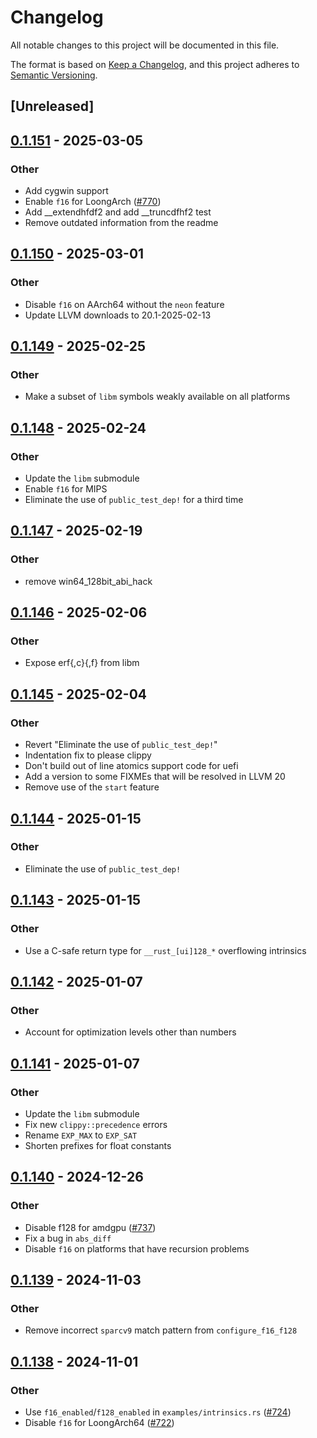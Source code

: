 # Changelog

All notable changes to this project will be documented in this file.

The format is based on [Keep a Changelog](https://keepachangelog.com/en/1.0.0/),
and this project adheres to [Semantic Versioning](https://semver.org/spec/v2.0.0.html).

## [Unreleased]

## [0.1.151](https://github.com/rust-lang/compiler-builtins/compare/compiler_builtins-v0.1.150...compiler_builtins-v0.1.151) - 2025-03-05

### Other

- Add cygwin support
- Enable `f16` for LoongArch ([#770](https://github.com/rust-lang/compiler-builtins/pull/770))
- Add __extendhfdf2 and add __truncdfhf2 test
- Remove outdated information from the readme

## [0.1.150](https://github.com/rust-lang/compiler-builtins/compare/compiler_builtins-v0.1.149...compiler_builtins-v0.1.150) - 2025-03-01

### Other

- Disable `f16` on AArch64 without the `neon` feature
- Update LLVM downloads to 20.1-2025-02-13

## [0.1.149](https://github.com/rust-lang/compiler-builtins/compare/compiler_builtins-v0.1.148...compiler_builtins-v0.1.149) - 2025-02-25

### Other

- Make a subset of `libm` symbols weakly available on all platforms

## [0.1.148](https://github.com/rust-lang/compiler-builtins/compare/compiler_builtins-v0.1.147...compiler_builtins-v0.1.148) - 2025-02-24

### Other

- Update the `libm` submodule
- Enable `f16` for MIPS
- Eliminate the use of `public_test_dep!` for a third time

## [0.1.147](https://github.com/rust-lang/compiler-builtins/compare/compiler_builtins-v0.1.146...compiler_builtins-v0.1.147) - 2025-02-19

### Other

- remove win64_128bit_abi_hack

## [0.1.146](https://github.com/rust-lang/compiler-builtins/compare/compiler_builtins-v0.1.145...compiler_builtins-v0.1.146) - 2025-02-06

### Other

- Expose erf{,c}{,f} from libm

## [0.1.145](https://github.com/rust-lang/compiler-builtins/compare/compiler_builtins-v0.1.144...compiler_builtins-v0.1.145) - 2025-02-04

### Other

- Revert "Eliminate the use of `public_test_dep!`"
- Indentation fix to please clippy
- Don't build out of line atomics support code for uefi
- Add a version to some FIXMEs that will be resolved in LLVM 20
- Remove use of the `start` feature

## [0.1.144](https://github.com/rust-lang/compiler-builtins/compare/compiler_builtins-v0.1.143...compiler_builtins-v0.1.144) - 2025-01-15

### Other

- Eliminate the use of `public_test_dep!`

## [0.1.143](https://github.com/rust-lang/compiler-builtins/compare/compiler_builtins-v0.1.142...compiler_builtins-v0.1.143) - 2025-01-15

### Other

- Use a C-safe return type for `__rust_[ui]128_*` overflowing intrinsics

## [0.1.142](https://github.com/rust-lang/compiler-builtins/compare/compiler_builtins-v0.1.141...compiler_builtins-v0.1.142) - 2025-01-07

### Other

- Account for optimization levels other than numbers

## [0.1.141](https://github.com/rust-lang/compiler-builtins/compare/compiler_builtins-v0.1.140...compiler_builtins-v0.1.141) - 2025-01-07

### Other

- Update the `libm` submodule
- Fix new `clippy::precedence` errors
- Rename `EXP_MAX` to `EXP_SAT`
- Shorten prefixes for float constants

## [0.1.140](https://github.com/rust-lang/compiler-builtins/compare/compiler_builtins-v0.1.139...compiler_builtins-v0.1.140) - 2024-12-26

### Other

- Disable f128 for amdgpu ([#737](https://github.com/rust-lang/compiler-builtins/pull/737))
- Fix a bug in `abs_diff`
- Disable `f16` on platforms that have recursion problems

## [0.1.139](https://github.com/rust-lang/compiler-builtins/compare/compiler_builtins-v0.1.138...compiler_builtins-v0.1.139) - 2024-11-03

### Other

- Remove incorrect `sparcv9` match pattern from `configure_f16_f128`

## [0.1.138](https://github.com/rust-lang/compiler-builtins/compare/compiler_builtins-v0.1.137...compiler_builtins-v0.1.138) - 2024-11-01

### Other

- Use `f16_enabled`/`f128_enabled` in `examples/intrinsics.rs` ([#724](https://github.com/rust-lang/compiler-builtins/pull/724))
- Disable `f16` for LoongArch64 ([#722](https://github.com/rust-lang/compiler-builtins/pull/722))
